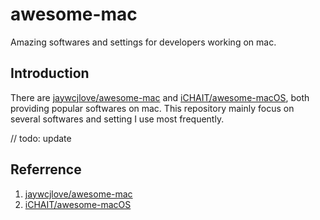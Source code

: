 # awesome-mac
Amazing softwares and settings for developers working on mac.

## Introduction
There are [jaywcjlove/awesome-mac](https://github.com/jaywcjlove/awesome-mac) and [iCHAIT/awesome-macOS](https://github.com/iCHAIT/awesome-macOS), both providing popular softwares on mac. This repository mainly focus on several softwares and setting I use most frequently.

// todo: update

## Referrence
1. [jaywcjlove/awesome-mac](https://github.com/jaywcjlove/awesome-mac)
2. [iCHAIT/awesome-macOS](https://github.com/iCHAIT/awesome-macOS)
